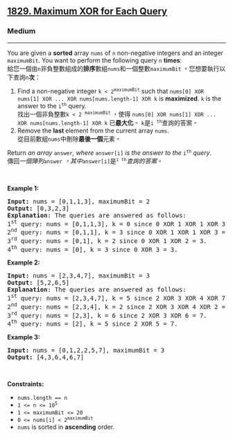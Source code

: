 <h2><a href="https://leetcode.com/problems/maximum-xor-for-each-query/">1829. Maximum XOR for Each Query</a></h2><h3>Medium</h3><hr><div><p data-immersive-translate-walked="ee8efbbc-dd21-4739-bffe-150b830ac0c5" data-immersive-translate-paragraph="1">You are given a <strong data-immersive-translate-walked="ee8efbbc-dd21-4739-bffe-150b830ac0c5">sorted</strong> array <code data-immersive-translate-walked="ee8efbbc-dd21-4739-bffe-150b830ac0c5">nums</code> of <code data-immersive-translate-walked="ee8efbbc-dd21-4739-bffe-150b830ac0c5">n</code> non-negative integers and an integer <code data-immersive-translate-walked="ee8efbbc-dd21-4739-bffe-150b830ac0c5">maximumBit</code>. You want to perform the following query <code data-immersive-translate-walked="ee8efbbc-dd21-4739-bffe-150b830ac0c5">n</code> <strong data-immersive-translate-walked="ee8efbbc-dd21-4739-bffe-150b830ac0c5">times</strong>:<font class="notranslate immersive-translate-target-wrapper" data-immersive-translate-translation-element-mark="1" lang="zh-TW"><br><font class="notranslate immersive-translate-target-translation-theme-none immersive-translate-target-translation-block-wrapper-theme-none immersive-translate-target-translation-block-wrapper" data-immersive-translate-translation-element-mark="1"><font class="notranslate immersive-translate-target-inner immersive-translate-target-translation-theme-none-inner" data-immersive-translate-translation-element-mark="1">給您一個由<code data-immersive-translate-walked="ee8efbbc-dd21-4739-bffe-150b830ac0c5">n</code>非負整數組成的<strong data-immersive-translate-walked="ee8efbbc-dd21-4739-bffe-150b830ac0c5">排序</strong>數組<code data-immersive-translate-walked="ee8efbbc-dd21-4739-bffe-150b830ac0c5">nums</code>和一個整數<code data-immersive-translate-walked="ee8efbbc-dd21-4739-bffe-150b830ac0c5">maximumBit</code> 。您想要執行以下查詢<code data-immersive-translate-walked="ee8efbbc-dd21-4739-bffe-150b830ac0c5">n</code><strong data-immersive-translate-walked="ee8efbbc-dd21-4739-bffe-150b830ac0c5">次</strong>：</font></font></font></p>

<ol>
	<li data-immersive-translate-walked="ee8efbbc-dd21-4739-bffe-150b830ac0c5" data-immersive-translate-paragraph="1">Find a non-negative integer <code data-immersive-translate-walked="ee8efbbc-dd21-4739-bffe-150b830ac0c5">k &lt; 2<sup>maximumBit</sup></code> such that <code data-immersive-translate-walked="ee8efbbc-dd21-4739-bffe-150b830ac0c5">nums[0] XOR nums[1] XOR ... XOR nums[nums.length-1] XOR k</code> is <strong data-immersive-translate-walked="ee8efbbc-dd21-4739-bffe-150b830ac0c5">maximized</strong>. <code data-immersive-translate-walked="ee8efbbc-dd21-4739-bffe-150b830ac0c5">k</code> is the answer to the <code data-immersive-translate-walked="ee8efbbc-dd21-4739-bffe-150b830ac0c5">i<sup>th</sup></code> query.<font class="notranslate immersive-translate-target-wrapper" data-immersive-translate-translation-element-mark="1" lang="zh-TW"><br><font class="notranslate immersive-translate-target-translation-theme-none immersive-translate-target-translation-block-wrapper-theme-none immersive-translate-target-translation-block-wrapper" data-immersive-translate-translation-element-mark="1"><font class="notranslate immersive-translate-target-inner immersive-translate-target-translation-theme-none-inner" data-immersive-translate-translation-element-mark="1">找出一個非負整數<code data-immersive-translate-walked="ee8efbbc-dd21-4739-bffe-150b830ac0c5">k &lt; 2 <sup>maximumBit</sup></code> ，使得 <code data-immersive-translate-walked="ee8efbbc-dd21-4739-bffe-150b830ac0c5">nums[0] XOR nums[1] XOR ... XOR nums[nums.length-1] XOR k</code> 已<strong data-immersive-translate-walked="ee8efbbc-dd21-4739-bffe-150b830ac0c5">最大化</strong>。 <code data-immersive-translate-walked="ee8efbbc-dd21-4739-bffe-150b830ac0c5">k</code>是<code data-immersive-translate-walked="ee8efbbc-dd21-4739-bffe-150b830ac0c5">i <sup>th</sup></code>查詢的答案。</font></font></font></li>
	<li data-immersive-translate-walked="ee8efbbc-dd21-4739-bffe-150b830ac0c5" data-immersive-translate-paragraph="1">Remove the <strong data-immersive-translate-walked="ee8efbbc-dd21-4739-bffe-150b830ac0c5">last </strong>element from the current array <code data-immersive-translate-walked="ee8efbbc-dd21-4739-bffe-150b830ac0c5">nums</code>.<font class="notranslate immersive-translate-target-wrapper" data-immersive-translate-translation-element-mark="1" lang="zh-TW"><br><font class="notranslate immersive-translate-target-translation-theme-none immersive-translate-target-translation-block-wrapper-theme-none immersive-translate-target-translation-block-wrapper" data-immersive-translate-translation-element-mark="1"><font class="notranslate immersive-translate-target-inner immersive-translate-target-translation-theme-none-inner" data-immersive-translate-translation-element-mark="1">從目前數組<code data-immersive-translate-walked="ee8efbbc-dd21-4739-bffe-150b830ac0c5">nums</code>中刪除<strong data-immersive-translate-walked="ee8efbbc-dd21-4739-bffe-150b830ac0c5">最後一個</strong>元素。</font></font></font></li>
</ol>

<p data-immersive-translate-walked="ee8efbbc-dd21-4739-bffe-150b830ac0c5" data-immersive-translate-paragraph="1">Return <em data-immersive-translate-walked="ee8efbbc-dd21-4739-bffe-150b830ac0c5">an array</em> <code data-immersive-translate-walked="ee8efbbc-dd21-4739-bffe-150b830ac0c5">answer</code><em data-immersive-translate-walked="ee8efbbc-dd21-4739-bffe-150b830ac0c5">, where </em><code data-immersive-translate-walked="ee8efbbc-dd21-4739-bffe-150b830ac0c5">answer[i]</code><em data-immersive-translate-walked="ee8efbbc-dd21-4739-bffe-150b830ac0c5"> is the answer to the </em><code data-immersive-translate-walked="ee8efbbc-dd21-4739-bffe-150b830ac0c5">i<sup>th</sup></code><em data-immersive-translate-walked="ee8efbbc-dd21-4739-bffe-150b830ac0c5"> query</em>.<font class="notranslate immersive-translate-target-wrapper" data-immersive-translate-translation-element-mark="1" lang="zh-TW"><br><font class="notranslate immersive-translate-target-translation-theme-none immersive-translate-target-translation-block-wrapper-theme-none immersive-translate-target-translation-block-wrapper" data-immersive-translate-translation-element-mark="1"><font class="notranslate immersive-translate-target-inner immersive-translate-target-translation-theme-none-inner" data-immersive-translate-translation-element-mark="1">傳回<em data-immersive-translate-walked="ee8efbbc-dd21-4739-bffe-150b830ac0c5">一個陣列</em><code data-immersive-translate-walked="ee8efbbc-dd21-4739-bffe-150b830ac0c5">answer</code> <em data-immersive-translate-walked="ee8efbbc-dd21-4739-bffe-150b830ac0c5">，其中</em><code data-immersive-translate-walked="ee8efbbc-dd21-4739-bffe-150b830ac0c5">answer[i]</code>是<code data-immersive-translate-walked="ee8efbbc-dd21-4739-bffe-150b830ac0c5"><sup>i th</sup></code><em data-immersive-translate-walked="ee8efbbc-dd21-4739-bffe-150b830ac0c5">查詢</em><em data-immersive-translate-walked="ee8efbbc-dd21-4739-bffe-150b830ac0c5">的答案</em>。</font></font></font></p>

<p>&nbsp;</p>
<p><strong class="example">Example 1:</strong></p>

<pre><strong>Input:</strong> nums = [0,1,1,3], maximumBit = 2
<strong>Output:</strong> [0,3,2,3]
<strong>Explanation</strong>: The queries are answered as follows:
1<sup>st</sup> query: nums = [0,1,1,3], k = 0 since 0 XOR 1 XOR 1 XOR 3 XOR 0 = 3.
2<sup>nd</sup> query: nums = [0,1,1], k = 3 since 0 XOR 1 XOR 1 XOR 3 = 3.
3<sup>rd</sup> query: nums = [0,1], k = 2 since 0 XOR 1 XOR 2 = 3.
4<sup>th</sup> query: nums = [0], k = 3 since 0 XOR 3 = 3.
</pre>

<p><strong class="example">Example 2:</strong></p>

<pre><strong>Input:</strong> nums = [2,3,4,7], maximumBit = 3
<strong>Output:</strong> [5,2,6,5]
<strong>Explanation</strong>: The queries are answered as follows:
1<sup>st</sup> query: nums = [2,3,4,7], k = 5 since 2 XOR 3 XOR 4 XOR 7 XOR 5 = 7.
2<sup>nd</sup> query: nums = [2,3,4], k = 2 since 2 XOR 3 XOR 4 XOR 2 = 7.
3<sup>rd</sup> query: nums = [2,3], k = 6 since 2 XOR 3 XOR 6 = 7.
4<sup>th</sup> query: nums = [2], k = 5 since 2 XOR 5 = 7.
</pre>

<p><strong class="example">Example 3:</strong></p>

<pre><strong>Input:</strong> nums = [0,1,2,2,5,7], maximumBit = 3
<strong>Output:</strong> [4,3,6,4,6,7]
</pre>

<p>&nbsp;</p>
<p><strong>Constraints:</strong></p>

<ul>
	<li><code>nums.length == n</code></li>
	<li><code>1 &lt;= n &lt;= 10<sup>5</sup></code></li>
	<li><code>1 &lt;= maximumBit &lt;= 20</code></li>
	<li><code>0 &lt;= nums[i] &lt; 2<sup>maximumBit</sup></code></li>
	<li><code>nums</code>​​​ is sorted in <strong>ascending</strong> order.</li>
</ul>
</div>